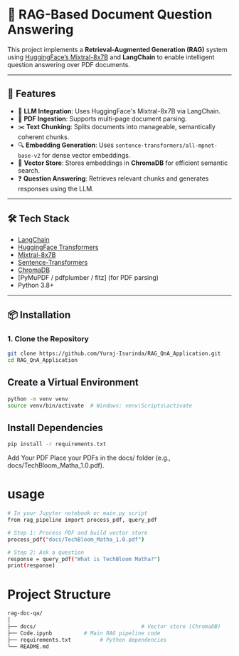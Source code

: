 # 📄 RAG-Based Document Question Answering

This project implements a **Retrieval-Augmented Generation (RAG)** system using [HuggingFace’s Mixtral-8x7B](https://huggingface.co/mistralai/Mixtral-8x7B) and **LangChain** to enable intelligent question answering over PDF documents.

---

## 🚀 Features

- 🧠 **LLM Integration**: Uses HuggingFace's Mixtral-8x7B via LangChain.
- 📄 **PDF Ingestion**: Supports multi-page document parsing.
- ✂️ **Text Chunking**: Splits documents into manageable, semantically coherent chunks.
- 🔍 **Embedding Generation**: Uses `sentence-transformers/all-mpnet-base-v2` for dense vector embeddings.
- 🧠 **Vector Store**: Stores embeddings in **ChromaDB** for efficient semantic search.
- ❓ **Question Answering**: Retrieves relevant chunks and generates responses using the LLM.

---

## 🛠 Tech Stack

- [LangChain](https://www.langchain.com/)
- [HuggingFace Transformers](https://huggingface.co/)
- [Mixtral-8x7B](https://huggingface.co/mistralai/Mixtral-8x7B)
- [Sentence-Transformers](https://www.sbert.net/)
- [ChromaDB](https://www.trychroma.com/)
- [PyMuPDF / pdfplumber / fitz] (for PDF parsing)
- Python 3.8+

---

## 📦 Installation

### 1. Clone the Repository

```bash
git clone https://github.com/Yuraj-Isurinda/RAG_QnA_Application.git
cd RAG_QnA_Application
```

## Create a Virtual Environment
```bash
python -m venv venv
source venv/bin/activate  # Windows: venv\Scripts\activate
```

## Install Dependencies
```bash
pip install -r requirements.txt
```
Add Your PDF
Place your PDFs in the docs/ folder (e.g., docs/TechBloom_Matha_1.0.pdf).


# usage 
```bash
# In your Jupyter notebook or main.py script
from rag_pipeline import process_pdf, query_pdf

# Step 1: Process PDF and build vector store
process_pdf("docs/TechBloom_Matha_1.0.pdf")

# Step 2: Ask a question
response = query_pdf("What is TechBloom Matha?")
print(response)
```

# Project Structure
```bash
rag-doc-qa/
│
├── docs/                                 # Vector store (ChromaDB)
├── Code.ipynb          # Main RAG pipeline code
├── requirements.txt         # Python dependencies
└── README.md
```

